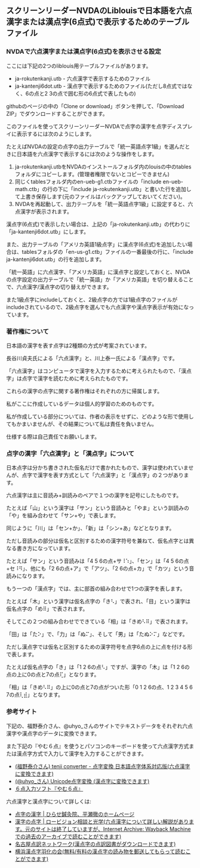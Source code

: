 ﻿## スクリーンリーダーNVDAのLiblouisで日本語を六点漢字または漢点字(6点式)で表示するためのテーブルファイル

### NVDAで六点漢字または漢点字(6点式)を表示させる設定

ここには下記の2つのliblouis用テーブルファイルがあります。

* ja-rokutenkanji.utb - 六点漢字で表示するためのファイル
* ja-kantenji6dot.utb - 漢点字で表示するためのファイル(ただし8点式ではなく、6の点と2 3の点で囲む形の6点式で表したもの)

githubのページの中の「Clone or download」ボタンを押して、「Download ZIP」でダウンロードすることができます。

このファイルを使ってスクリーンリーダーNVDAで点字の漢字を点字ディスプレイに表示するには次のようにします。

たとえばNVDAの設定の点字の出力テーブルで「統一英語点字1級」を選んだときに日本語を六点漢字で表示するには次のような操作をします。

1. ja-rokutenkanji.utbをNVDAのインストールフォルダ内のlouisの中のtablesフォルダにコピーします。(管理者権限でないとコピーできません)
2. 同じくtablesフォルダ内のen-ueb-g1.ctbファイルの「include en-ueb-math.ctb」の行の下に「include ja-rokutenkanji.utb」と書いた行を追加して上書き保存します(元のファイルはバックアップしておいてください)。
3. NVDAを再起動して、出力テーブルを「統一英語点字1級」に設定すると、六点漢字が表示されます。

漢点字(6点式)で表示したい場合は、上記の「ja-rokutenkanji.utb」の代わりに「ja-kantenji6dot.utb」にします。

また、出力テーブルの「アメリカ英語1級点字」に漢点字(6点式)を追加したい場合は、tablesフォルダの「en-us-g1.ctb」ファイルの一番最後の行に、「include ja-kantenji6dot.utb」の行を追加します。

「統一英語」に六点漢字、「アメリカ英語」に漢点字と設定しておくと、NVDAの点字設定の出力テーブルで「統一英語」か「アメリカ英語」を切り替えることで、六点漢字/漢点字の切り替えができます。

また1級点字にincludeしておくと、2級点字の方では1級点字のファイルがincludeされているので、2級点字を選んでも六点漢字や漢点字表示が有効になっています。

### 著作権について

日本語の漢字を表す点字は2種類の方式が考案されています。

長谷川貞夫氏による「六点漢字」と、川上泰一氏による「漢点字」です。

「六点漢字」はコンピュータで漢字を入力するために考えられたもので、「漢点字」は点字で漢字を読むために考えられたものです。

これらの漢字の点字に関する著作権はそれぞれの方に帰属します。

私がここに作成しているデータは個人的学習のためのものです。

私が作成している部分については、作者の表示をせずに、どのような形で使用してもかまいませんが、その結果について私は責任を負いません。

仕様する際は自己責任でお願いします。

### 点字の漢字「六点漢字」と「漢点字」について

日本点字は分かち書きされた仮名だけで書かれたもので、漢字は使われていませんが、点字で漢字を表す方式として「六点漢字」と「漢点字」の２つがあります。

六点漢字は主に音読み+訓読みのペアで１つの漢字を記号にしたものです。

たとえば「山」という漢字は「サン」という音読みと「やま」という訓読みの「や」を組み合わせて「サン+や」で表します。

同じように「川」は「セン+か」、「新」は「シン+あ」などとなります。

ただし音読みの部分は仮名と区別するための漢字符号を兼ねて、仮名点字とは異なる書き方になっています。

たとえば「サン」という音読みは「4 5 6の点+サ⠸⠱」、「セン」は「4 5 6の点+セ⠸⠻」、他にも「2 6の点+ア」で「アツ」、「2 6の点+カ」で「カツ」という音読みになります。

もう一つの「漢点字」では、主に部首の組み合わせで1つの漢字を表します。

たとえば「木」という漢字は仮名点字の「き⠣」で表され、「目」という漢字は仮名点字の「め⠿」で表されます。

そしてこの２つの組み合わせでできている「相」は「きめ⠣⠿」で表されます。

「田」は「た⠕」で、「力」は「ぬ⠍」、そして「男」は「たぬ⠕⠍」などです。

ただし漢点字では仮名と区別するための漢字符号を点字6点の上に点を付ける形で表します。

たとえば仮名点字の「き」は「1 2 6の点⠣」ですが、漢字の「木」は「1 2 6の点の上に0の点と7の点⢏」となります。

「相」は「きめ⠣⠿」の上に0の点と7の点がついた形「0 1 2 6の点、1 2 3 4 5 6 7の点⢇⣾」となります。

### 参考サイト

下記の、福野泰介さん、@uhyo_さんのサイトでテキストデータをそれぞれ六点漢字や漢点字のデータに変換できます。

また下記の『やむ６点』を使うとパソコンのキーボードを使って六点漢字方式または漢点字方式で入力して漢字を入力することができます。

- [(福野泰介さん) tenji converter - 点字変換 日本語点字体系対応版(六点漢字に変換できます)](https://code4sabae.github.io/tenji/converter-jp.html)
- [(@uhyo_さん) Unicode点字変換 (漢点字に変換できます)](https://uhyo.github.io/tenji-web/)
- [６点入力ソフト『やむ６点』](http://www.pcyam.com/game2/yam6ten/hp/index.htm)

六点漢字と漢点字について詳しくは:

* [点字の漢字 | ひらせ鍼灸院、平瀬徹のホームページ](http://www.yoihari.com/tenji/kanji.htm)
* [漢字の点字 | ロービジョン相談と光学(六点漢字について詳しい解説があります。元のサイトは終了していますが、Internet Archive: Wayback Machineでの過去のアーカイブで読むことができます)](https://web.archive.org/web/20040415111009/http://www.geocities.co.jp/Technopolis/4819/body28kanten.html)
* [名古屋点訳ネットワーク(漢点字の点訳図書がダウンロードできます)](http://www.n-braille.net/index.html)
* [横浜漢点字羽化の会(無料/有料の漢点字の読み物を郵送してもらって読むことができます)](http://www.ukanokai-web.jp/)
